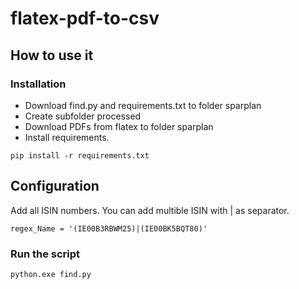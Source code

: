 # flatex-pdf-to-csv

## How to use it
### Installation
* Download find.py and requirements.txt to folder sparplan
* Create subfolder processed
* Download PDFs from flatex to folder sparplan
* Install requirements.

``` pip install -r requirements.txt ```

## Configuration
Add all ISIN numbers. You can add multible ISIN with | as separator.
    
    regex_Name = '(IE00B3RBWM25)|(IE00BK5BQT80)'
    
### Run the script
    python.exe find.py
